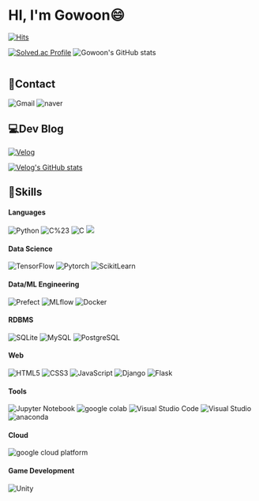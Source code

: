  
<h1>HI, I'm Gowoon😄</h1>

[![Hits](https://hits.seeyoufarm.com/api/count/incr/badge.svg?url=https%3A%2F%2Fgithub.com%2Fcku7808&count_bg=%23FFD47C&title_bg=%23FBAC2D&icon=&icon_color=%23E7E7E7&title=hits&edge_flat=false)](https://hits.seeyoufarm.com)

[![Solved.ac Profile](http://mazassumnida.wtf/api/generate_badge?boj=cku7808)](https://solved.ac/cku7808)
![Gowoon's GitHub stats](https://github-readme-stats.vercel.app/api?username=cku7808&show_icons=true&theme=gruvbox)



<div style="display:inline-block;">
  <h2>📱Contact</h2>
  <img alt="Gmail" src ="https://img.shields.io/badge/Gmail-EA4335.svg?&style=for-the-badge&logo=Gmail&logoColor=white"/>
  <img alt="naver" src ="https://img.shields.io/badge/naver_mail-03C75A.svg?&style=for-the-badge&logo=naver&logoColor=white"/>
 
  <h2>💻Dev Blog</h2>
  <a href="https://velog.io/@cku7808"><img alt="Velog" src ="https://img.shields.io/badge/Velog-20C997.svg?&style=for-the-badge&logo=Velog&logoColor=white"/></a>
 
  [![Velog's GitHub stats](https://velog-readme-stats.vercel.app/api?name=cku7808)](https://github.com/cku7808//velog-readme-stats)
  <br>
  <h2>👊Skills</h2>
  <h4>Languages</h4>
  <img alt="Python" src ="https://img.shields.io/badge/Python-3776AB.svg?&style=for-the-badge&logo=Python&logoColor=white"/>
  <img alt="C%23" src ="https://img.shields.io/badge/C%23-512BD4.svg?&style=for-the-badge&logo=C%23&logoColor=white"/>
  <img alt="C" src ="https://img.shields.io/badge/C-A8B9CC.svg?&style=for-the-badge&logo=C&logoColor=white"/> 
  <img src="https://img.shields.io/badge/Java-007396?style=flat&logo=OpenJDK&logoColor=white"/>

  <h4>Data Science</h4>
  <img alt="TensorFlow" src ="https://img.shields.io/badge/TensorFlow-FF6F00.svg?&style=for-the-badge&logo=TensorFlow&logoColor=white"/>
  <img alt="Pytorch" src ="https://img.shields.io/badge/Pytorch-EE4C2C.svg?&style=for-the-badge&logo=Pytorch&logoColor=white"/>
  <img alt="ScikitLearn" src ="https://img.shields.io/badge/Scikit_Learn-F7931E.svg?&style=for-the-badge&logo=ScikitLearn&logoColor=white"/>

  <h4>Data/ML Engineering</h4>
  <img alt="Prefect" src ="https://img.shields.io/badge/Prefect-070E10.svg?&style=for-the-badge&logo=Prefect&logoColor=white"/>
  <img alt="MLflow" src ="https://img.shields.io/badge/MLflow-0194E2.svg?&style=for-the-badge&logo=MLflow&logoColor=white"/>
  <img alt="Docker" src ="https://img.shields.io/badge/Docker-2496ED.svg?&style=for-the-badge&logo=Docker&logoColor=white"/>
  
  <h4>RDBMS</h4>
  <img alt="SQLite" src ="https://img.shields.io/badge/SQLite-003B57.svg?&style=for-the-badge&logo=SQLite&logoColor=white"/>
  <img alt="MySQL" src ="https://img.shields.io/badge/MySQL-4479A1.svg?&style=for-the-badge&logo=MySQL&logoColor=white"/>
  <img alt="PostgreSQL" src ="https://img.shields.io/badge/PostgreSQL-4169E1.svg?&style=for-the-badge&logo=PostgreSQL&logoColor=white"/>
  
  <h4>Web</h4>
  <img alt="HTML5" src ="https://img.shields.io/badge/HTML5-E34F26.svg?&style=for-the-badge&logo=HTML5&logoColor=white"/>
  <img alt="CSS3" src ="https://img.shields.io/badge/CSS3-1572B6.svg?&style=for-the-badge&logo=CSS3&logoColor=white"/>
  <img alt="JavaScript" src ="https://img.shields.io/badge/JavaScript-F7DF1E.svg?&style=for-the-badge&logo=JavaScript&logoColor=black"/>
  <img alt="Django" src ="https://img.shields.io/badge/Django-092E20.svg?&style=for-the-badge&logo=Django&logoColor=white"/>
  <img alt="Flask" src ="https://img.shields.io/badge/Flask-000000.svg?&style=for-the-badge&logo=Flask&logoColor=white"/>

  <h4>Tools</h4>
  <img alt="Jupyter Notebook" src ="https://img.shields.io/badge/Jupyter_Notebook-F37626.svg?&style=for-the-badge&logo=Jupyter&logoColor=white"/>
  <img alt="google colab" src ="https://img.shields.io/badge/google_colab-F9AB00.svg?&style=for-the-badge&logo=googlecolab&logoColor=white"/>
  <img alt="Visual Studio Code" src ="https://img.shields.io/badge/visual_studio_code-007ACC.svg?&style=for-the-badge&logo=visualstudiocode&logoColor=white"/>
  <img alt="Visual Studio" src ="https://img.shields.io/badge/visual_studio-5C2D91.svg?&style=for-the-badge&logo=visualstudio&logoColor=white"/>
  <img alt="anaconda" src ="https://img.shields.io/badge/anaconda-44A833.svg?&style=for-the-badge&logo=anaconda&logoColor=white"/>

  <h4>Cloud</h4>
  <img alt="google cloud platform" src ="https://img.shields.io/badge/google_cloud_platform-4285F4.svg?&style=for-the-badge&logo=googlecloud&logoColor=white"/>

  <h4>Game Development</h4>
  <img alt="Unity" src ="https://img.shields.io/badge/Unity-FFFFFF.svg?&style=for-the-badge&logo=Unity&logoColor=black"/><br>

</div>

